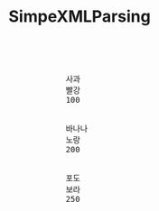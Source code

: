 # SimpeXMLParsing

<pre>

<root>
	<elements>
		<item>
			<name>사과</name>
			<color>빨강</color>
			<cost>100</cost>
		</item>
		<item>
			<name>바나나</name>
			<color>노랑</color>
			<cost>200</cost>
		</item>
		<item>
			<name>포도</name>
			<color>보라</color>
			<cost>250</cost>
		</item>
	</elements>
</root>
</pre>

